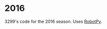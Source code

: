 # 2016
3299's code for the 2016 season.  Uses [RobotPy](https://github.com/robotpy/robotpy-wpilib).
